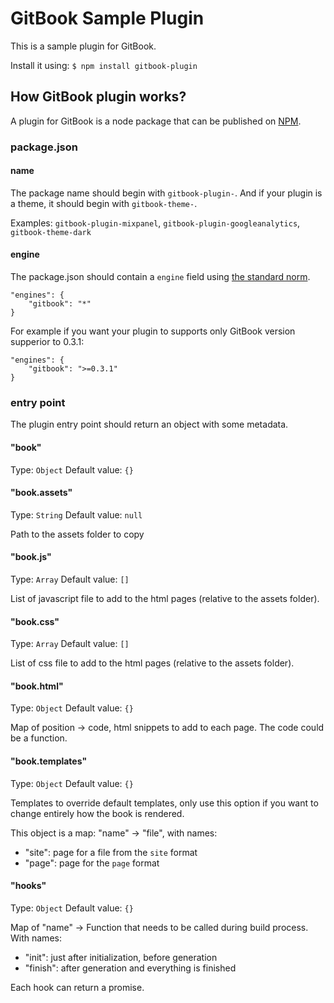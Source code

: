 # GitBook Sample Plugin

This is a sample plugin for GitBook.

Install it using: `$ npm install gitbook-plugin`

## How GitBook plugin works?

A plugin for GitBook is a node package that can be published on [NPM](http://www.npmjs.org).

### package.json

#### name

The package name should begin with `gitbook-plugin-`. And if your plugin is a theme, it should begin with `gitbook-theme-`.

Examples: `gitbook-plugin-mixpanel`, `gitbook-plugin-googleanalytics`, `gitbook-theme-dark`

#### engine

The package.json should contain a `engine` field using [the standard norm](https://www.npmjs.org/doc/json.html#engines).

```
"engines": {
    "gitbook": "*"
}
```

For example if you want your plugin to supports only GitBook version supperior to 0.3.1:

```
"engines": {
    "gitbook": ">=0.3.1"
}
```

### entry point

The plugin entry point should return an object with some metadata.

#### "book"

Type: `Object`
Default value: `{}`

#### "book.assets"

Type: `String`
Default value: `null`

Path to the assets folder to copy

#### "book.js"

Type: `Array`
Default value: `[]`

List of javascript file to add to the html pages (relative to the assets folder).

#### "book.css"

Type: `Array`
Default value: `[]`

List of css file to add to the html pages (relative to the assets folder).

#### "book.html"

Type: `Object`
Default value: `{}`

Map of position -> code, html snippets to add to each page. The code could be a function.

#### "book.templates"

Type: `Object`
Default value: `{}`

Templates to override default templates, only use this option if you want to change entirely how the book is rendered.

This object is a map: "name" -> "file", with names:

- "site": page for a file from the `site` format
- "page": page for the `page` format

#### "hooks"

Type: `Object`
Default value: `{}`

Map of "name" -> Function that needs to be called during build process. With names:

- "init": just after initialization, before generation
- "finish": after generation and everything is finished

Each hook can return a promise.
